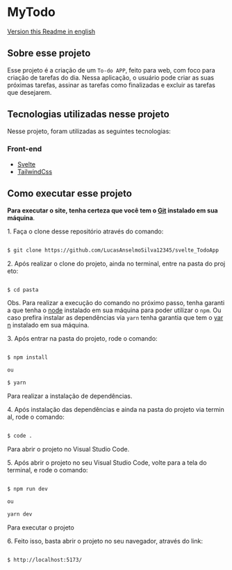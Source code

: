 # MyTodo

[Version this Readme in english](https://github.com/LucasAnselmoSilva12345/svelte_TodoApp/blob/master/README-en.md)

## Sobre esse projeto

Esse projeto é a criação de um `To-do APP`, feito para web, com foco para criação de tarefas do dia. Nessa aplicação, o usuário pode criar as suas próximas tarefas, assinar as tarefas como finalizadas e excluir as tarefas que desejarem.

## Tecnologias utilizadas nesse projeto

Nesse projeto, foram utilizadas as seguintes tecnologias:

### Front-end

- [Svelte](https://svelte.dev/)
- [TailwindCss](https://tailwindcss.com/)

## Como executar esse projeto

**Para executar o site, tenha certeza que você tem o [Git](https://git-scm.com/) instalado em sua máquina**.

1. Faça o clone desse repositório através do comando:

```sh

$ git clone https://github.com/LucasAnselmoSilva12345/svelte_TodoApp

```

2. Após realizar o clone do projeto, ainda no terminal, entre na pasta do projeto:

```sh

$ cd pasta

```

Obs. Para realizar a execução do comando no próximo passo, tenha garantia que tenha o [node](https://nodejs.org/en/) instalado em sua máquina para poder utilizar o `npm`. Ou caso prefira instalar as dependências via `yarn` tenha garantia que tem o [yarn](https://yarnpkg.com/) instalado em sua máquina.

3. Após entrar na pasta do projeto, rode o comando:

```sh

$ npm install

ou

$ yarn

```

Para realizar a instalação de dependências.

4. Após instalação das dependências e ainda na pasta do projeto via terminal, rode o comando:

```sh

$ code .

```

Para abrir o projeto no Visual Studio Code.

5. Após abrir o projeto no seu Visual Studio Code, volte para a tela do terminal, e rode o comando:

```sh

$ npm run dev

ou

yarn dev

```

Para executar o projeto

6. Feito isso, basta abrir o projeto no seu navegador, através do link:

```sh

$ http://localhost:5173/

```